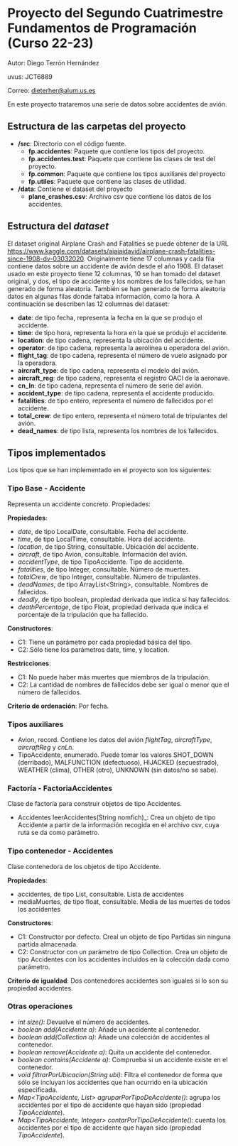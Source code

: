 # Proyecto del Segundo Cuatrimestre Fundamentos de Programación (Curso  22-23)
Autor: Diego Terrón Hernández

uvus: JCT6889

Correo: dieterher@alum.us.es

En este proyecto trataremos una serie de datos sobre accidentes de avión.


## Estructura de las carpetas del proyecto

* **/src**: Directorio con el código fuente.
  * **fp.accidentes**: Paquete que contiene los tipos del proyecto.
  * **fp.accidentes.test**: Paquete que contiene las clases de test del proyecto.
  * **fp.common**: Paquete que contiene los tipos auxiliares del proyecto
  * **fp.utiles**:  Paquete que contiene las clases de utilidad. 
* **/data**: Contiene el dataset del proyecto
    * **plane_crashes.csv**: Archivo csv que contiene los datos de los accidentes.
    
## Estructura del *dataset*

El dataset original Airplane Crash and Fatalities se puede obtener de la URL https://www.kaggle.com/datasets/aiaiaidavid/airplane-crash-fatalities-since-1908-dv-03032020. Originalmente tiene 17 columnas y cada fila contiene datos sobre un accidente de avión desde el año 1908. El dataset usado en este proyecto tiene 12 columnas, 10 se han tomado del dataset original, y dos, el tipo de accidente y los nombres de los fallecidos, se han generado de forma aleatoria. También se han generado de forma aleatoria datos en algunas filas donde faltaba información, como la hora. A continuación se describen las 12 columnas del dataset:

* **date**: de tipo fecha, representa la fecha en la que se produjo el accidente.
* **time**: de tipo hora, representa la hora en la que se produjo el accidente.
* **location**: de tipo cadena, representa la ubicación del accidente.
* **operator**: de tipo cadena, representa la aerolínea u operadora del avión.
* **flight_tag**: de tipo cadena, representa el número de vuelo asignado por la operadora.
* **aircraft_type**: de tipo cadena, representa el modelo del avión.
* **aircraft_reg**: de tipo cadena, representa el registro OACI de la aeronave.
* **cn_ln**: de tipo cadena, representa el número de serie del avión.
* **accident_type**: de tipo cadena, representa el accidente producido.
* **fatalities**: de tipo entero, representa el número de fallecidos por el accidente.
* **total_crew**: de tipo entero, representa el número total de tripulantes del avión.
* **dead_names**: de tipo lista, representa los nombres de los fallecidos.

## Tipos implementados

Los tipos que se han implementado en el proyecto son los siguientes:

### Tipo Base - Accidente
Representa un accidente concreto. Propiedades:

**Propiedades**:

- _date_, de tipo LocalDate, consultable. Fecha del accidente.
- _time_, de tipo LocalTime, consultable. Hora del accidente.
- _location_, de tipo String, consultable. Ubicación del accidente.
- _aircraft_, de tipo Avion, consultable. Información del avión.
- _accidentType_, de tipo TipoAccidente. Tipo de accidente.
- _fatalities_, de tipo Integer, consultable. Número de muertes.
- _totalCrew_, de tipo Integer, consultable. Número de tripulantes.
- _deadNames_, de tipo ArrayList\<String>, consultable. Nombres de fallecidos.
- _deadly_, de tipo boolean, propiedad derivada que indica si hay fallecidos.
- _deathPercentage_, de tipo Float, propiedad derivada que indica el porcentaje de la tripulación que ha fallecido.

**Constructores**: 

- C1: Tiene un parámetro por cada propiedad básica del tipo.
- C2: Sólo tiene los parámetros date, time, y location.

**Restricciones**:
 
- C1: No puede haber más muertes que miembros de la tripulación.
- C2: La cantidad de nombres de fallecidos debe ser igual o menor que el número de fallecidos.

**Criterio de ordenación**: Por fecha.

### Tipos auxiliares
- Avion, record. Contiene los datos del avión _flightTag_, _aircraftType_, _aircraftReg_ y _cnLn_.
- TipoAccidente, enumerado. Puede tomar los valores SHOT_DOWN (derribado), MALFUNCTION (defectuoso), HIJACKED (secuestrado), WEATHER (clima), OTHER (otro), UNKNOWN (sin datos/no se sabe).


### Factoría - FactoriaAccidentes
Clase de factoría para construir objetos de tipo Accidentes.

- Accidentes leerAccidentes(String nomfich)_: Crea un objeto de tipo Accidente a partir de la información recogida en el archivo csv, cuya ruta se da como parámetro.

### Tipo contenedor - Accidentes
Clase contenedora de los objetos de tipo Accidente.

**Propiedades**: 

- accidentes, de tipo List<Accidente>, consultable. Lista de accidentes
- mediaMuertes, de tipo float, consultable. Media de las muertes de todos los accidentes


**Constructores**: 

- C1: Constructor por defecto. Creal un objeto de tipo Partidas sin ninguna partida almacenada.
- C2: Constructor con un parámetro de tipo Collection<Accidente>. Crea un objeto de tipo Accidentes con los accidentes incluidos en la colección dada como parámetro.

**Criterio de igualdad**: Dos contenedores accidentes son iguales si lo son su propiedad accidentes.

### Otras operaciones
- _int size()_: Devuelve el número de accidentes.
- _boolean add(Accidente a)_: Añade un accidente al contenedor.
- _boolean add(Collection<Accidente> a)_: Añade una colección de accidentes al contenedor.
- _boolean remove(Accidente a)_: Quita un accidente del contenedor.
- _boolean contains(Accidente a)_: Comprueba si un accidente existe en el contenedor.
- _void filtrarPorUbicacion(String ubi)_: Filtra el contenedor de forma que sólo se incluyan los accidentes que han ocurrido en la ubicación especificada.
- _Map<TipoAccidente, List<Accidente>> agruparPorTipoDeAccidente()_: agrupa los accidentes por el tipo de accidente que hayan sido (propiedad _TipoAccidente_).
- _Map<TipoAccidente, Integer> contarPorTipoDeAccidente()_: cuenta los accidentes por el tipo de accidente que hayan sido (propiedad _TipoAccidente_).